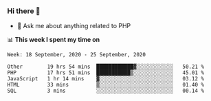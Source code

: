 ### Hi there 👋

<!--
**mustafaculban/mustafaculban** is a ✨ _special_ ✨ repository because its `README.md` (this file) appears on your GitHub profile.

Here are some ideas to get you started:

- 🌱 I’m currently learning ...
- 👯 I’m looking to collaborate on ...
- 🤔 I’m looking for help with ...
- 📫 How to reach me: ...
- 😄 Pronouns: ...
- ⚡ Fun fact: ...

-->
- 💬 Ask me about anything related to PHP


📊 **This week I spent my time on**
<!--START_SECTION:waka-->
```text
Week: 18 September, 2020 - 25 September, 2020

Other        19 hrs 54 mins  ████████████▓░░░░░░░░░░░░   50.21 % 
PHP          17 hrs 51 mins  ███████████▒░░░░░░░░░░░░░   45.01 % 
JavaScript   1 hr 14 mins    ▓░░░░░░░░░░░░░░░░░░░░░░░░   03.12 % 
HTML         33 mins         ▒░░░░░░░░░░░░░░░░░░░░░░░░   01.40 % 
SQL          3 mins          ░░░░░░░░░░░░░░░░░░░░░░░░░   00.14 % 
```
<!--END_SECTION:waka-->
